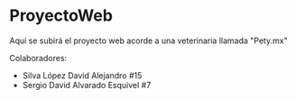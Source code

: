 # ProyectoWeb
Aquí se subirá el proyecto web acorde a una veterinaria llamada "Pety.mx"

Colaboradores:

  - Silva López David Alejandro     #15
  - Sergio David Alvarado Esquivel  #7
